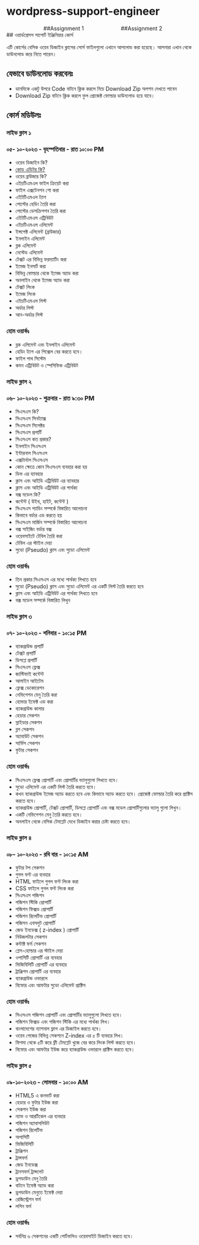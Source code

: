# wordpress-support-engineer
<div style="display: flex; justify-content: space-evenly; align-items: center;">
  <div>##Assignment 1</div>
  <div>##Assignment 2</div>
</div>
## ওয়ার্ডপ্রেসস সাপোর্ট ইঞ্জিনিয়ার কোর্স

এটি কোর্সের বেসিক ওয়েব ডিজাইন ক্লাসের সোর্স ফাইলগুলো এখানে আপলোড করা হয়েছে। আপনারা এখান থেকে ডাউনলোড করে নিতে পারেন।
## যেভাবে ডাউনলোড করবেনঃ
- ডানদিকে একটু উপরে Code বাটনে ক্লিক করলে নিচে Download Zip অপশন দেখতে পাবেন
- Download Zip বাটনে ক্লিক করলে ফুল প্রোজেক্ট ফোল্ডার ডাউনলোড হয়ে যাবে।

## কোর্স মডিউলঃ
### লাইভ ক্লাস ১
### ০৫- ১০-২০২৩ - বৃহস্পতিবার - রাত ১০:০০ PM 
- ওয়েব ডিজাইন কি?
- [কোড এডিটর কি?](https://github.com/nayemspecial/wordpress-support-engineer/blob/main/code-editor.md)
- ওয়েব ব্রাউজার কি?
- এইচটিএমএল ফাইল ক্রিয়েট করা
- ফাইল এক্সটেনশন শো করা
- এইটটিএমএল ট্যাগ
- পোস্টের হেডিং তৈরি করা
- পোস্টের ডেসক্রিপশন তৈরি করা
- এইটটিএমএল এট্রিবিউট
- এইচটিএমএল এলিমেন্ট
- ইন্সপেক্ট এলিমেন্ট (ব্রাউজার)
- ইনলাইন এলিমেন্ট
- ব্লক এলিমেন্ট
- নেস্টেড এলিমেন্ট
- টেক্সট এর বিভিন্ন ফরম্যাটিং করা
- ইমেজ ইনসার্ট করা
- বিভিন্ন ফোল্ডার থেকে ইমেজ অ্যাড করা
- অনলাইন থেকে ইমেজ অ্যাড করা
- টেক্সট লিংক 
- ইমেজ লিংক
- এইচটিএমএল লিস্ট
- অর্ডার লিস্ট
- আন-অর্ডার লিস্ট 
### হোম ওয়ার্কঃ
  - ব্লক এলিমেন্ট এবং ইনলাইন এলিমেন্ট 
  - হেডিং ট্যাগ এর পিক্সেল বের করতে হবে।
  - ফাইল পাথ সিস্টেম
  - কমন এট্রিবিউট ও স্পেসিফিক এট্রিবিউট

### লাইভ ক্লাস ২
### ০৬- ১০-২০২৩ - শুক্রবার - রাত ৯:৩০ PM
- সিএসএস কি?
- সিএসএস সিনট্যাক্স
- সিএসএস সিলেক্টর
- সিএসএস প্রপার্টি
- সিএসএস কত প্রকার? 
- ইনলাইন সিএসএস
- ইন্টারনাল সিএসএস
- এক্সটার্নাল সিএসএস
- কোন ক্ষেত্রে কোন সিএসএস ব্যবহার করা হয়
- ডিভ এর ব্যাবহার
- ক্লাস এবং আইডি এট্রিবিউট এর ব্যাবহার
- ক্লাস এবং আইডি এট্রিবিউট এর পার্থক্য
- বক্স মডেল কি?
- কন্টেন্ট ( উইথ, হাইট, কন্টেন্ট )
- সিএসএস প্যাডিং সম্পর্কে বিস্তারিত আলোচনা
- কিভাবে বর্ডার এড করতে হয়
- সিএসএস মার্জিন সম্পর্কে বিস্তারিত আলোচনা
- বক্স সাইজিং বর্ডার বক্স
- ওয়েবসাইটে টেবিল তৈরি করা
- টেবিল এর স্টাইল দেয়া
- সুডো (Pseudo) ক্লাস এবং সুডো এলিমেন্ট

### হোম ওয়ার্কঃ
  - তিন প্রকার সিএসএস এর মধ্যে পার্থক্য লিখতে হবে 
  - সুডো (Pseudo)  ক্লাস এবং সুডো এলিমেন্ট এর একটি লিস্ট তৈরি করতে হবে
  - ক্লাস এবং আইডি এট্রিবিউট এর পার্থক্য লিখতে হবে
  - বক্স মডেল সম্পর্কে বিস্তারিত লিখুন



### লাইভ ক্লাস ৩
### ০৭- ১০-২০২৩ - শনিবার - ১০:১৫ PM
- ব্যাকগ্রাউন্ড প্রপার্টি
- টেক্সট প্রপার্টি
- ডিসপ্লে প্রপার্টি
- সিএসএস ফ্লেক্স
- জাস্টিফাই কন্টেন্ট
- আলাইন আইটেম
- ফ্লেক্স ডেকোরেশন
- নেভিগেশন মেনু তৈরি করা
- হোভার ইফেক্ট এড করা
- ব্যাকগ্রাউন্ড কালার
- হেডার সেকশন
- স্লাইডার সেকশন
- ব্লগ সেকশন
- অ্যাবাউট সেকশন
- সার্ভিস সেকশন
- ফুটার সেকশন

### হোম ওয়ার্কঃ
  - সিএসএস ফ্লেক্স প্রোপার্টি এবং প্রোপার্টির ভ্যালুগুলো লিখতে হবে।
  - সুডো এলিমেন্ট এর একটি লিস্ট তৈরি করতে হবে।
  - কখন ব্যাকগ্রাউন্ড ইমেজ অ্যাড করতে হবে এবং কিভাবে অ্যাড করতে হবে। প্রোজেক্ট ফোল্ডার তৈরি করে প্রাক্টিস করতে হবে।
  - ব্যাকগ্রাউন্ড প্রোপার্টি, টেক্সট প্রোপার্টি, ডিসপ্লে প্রোপার্টি এবং বক্স মডেল প্রোপার্টিগুলোর ভ্যালু গুলো লিখুন।
  - একটি নেভিগেশন মেনু তৈরি করতে হবে।
  - অনলাইন থেকে বেসিক টেমপ্লেট দেখে ডিজাইন করার চেষ্টা করতে হবে।


### লাইভ ক্লাস ৪
### ০৮- ১০-২০২৩ - রবি বার - ১০:১৫ AM
- ফুটার টপ সেকশন
- গুগল ফন্ট এর ব্যবহার
- HTML  ফাইলে গুগল ফন্ট লিংক করা
- CSS  ফাইলে গুগল ফন্ট লিংক করা
- সিএসএস  পজিশন
- পজিশন স্টিকি  প্রোপার্টি
- পজিশন ফিক্সড প্রোপার্টি
- পজিশন রিলেটিভ প্রোপার্টি
- পজিসন এবসলুট প্রোপার্টি
- জেড ইনডেক্স ( z-index ) প্রোপার্টি
- নিউজলটার সেকশন
- কন্টাক্ট ফর্ম সেকশন
- প্লেস-হোল্ডার এর স্টাইল দেয়া
- ওপাসিটি প্রোপার্টি এর ব্যবহার
- ভিজিবিলিটি  প্রোপার্টি এর ব্যবহার
- ট্রাঞ্জিশন প্রোপার্টি এর ব্যবহার
- ব্যাকগ্রাউন্ড ওভারলে
- বিফোর এবং আফটার সুডো এলিমেন্ট প্রাক্টিস
### হোম ওয়ার্কঃ
  - সিএসএস পজিশন  প্রোপার্টি এবং প্রোপার্টির ভ্যালুগুলো লিখতে হবে।
  - পজিশন ফিক্সড এবং পজিশন স্টিকি এর মধ্যে পার্থক্য লিখ।
  - বাংলাদেশের ন্যাশনাল ফ্লাগ এর ডিজাইল করতে হবে।
  - ওয়েব পেজের বিভিন্ন সেকশনে  Z-index এর ৫ টি ব্যবহার লিখ।
  - ফিগমা থেকে ৫টি করে ফ্রী টেমপ্লেট খুজে বের করে লিংক লিস্ট করতে হবে।
  - বিফোর এবং আফটার ইউজ করে ব্যাকগ্রাউন্ড ওভারলে প্রাক্টিস করতে হবে।


### লাইভ ক্লাস ৫
### ০৯-১০-২০২৩ - সোমবার - ১০:০০ AM

- HTML5 এ কনভার্ট করা
- হেডার ও ফুটার ইউজ করা
- সেকশন ইউজ করা
- ন্যাভ ও আরটিকেল এর ব্যবহার 
- পজিশন অ্যাবাসলিউট
- পজিশন রিলেটিভ
- অপাসিটি
- ভিজিবিলিটি
- ট্রাঞ্জিশন
- ট্রান্সফর্ম
- জেড ইনডেক্স
- ট্রানসফর্ম ট্রান্সলেট
- ড্রপডাউন মেনু তৈরি
- বাটনে ইফেক্ট অ্যাড করা
- ড্রপডাউন মেনুতে ইফেক্ট দেয়া
- রেজিস্ট্রেশন ফর্ম
- লগিন ফর্ম

### হোম ওয়ার্কঃ
  - সর্বনিম্ন ৬ সেকশনের একটি পোর্টফলিও ওয়েবসাইট ডিজাইন করতে হবে।
